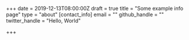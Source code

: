 +++
date = 2019-12-13T08:00:00Z
draft = true
title = "Some example info page"
type = "about"
[contact_info]
email = ""
github_handle = ""
twitter_handle = "Hello, World"

+++
